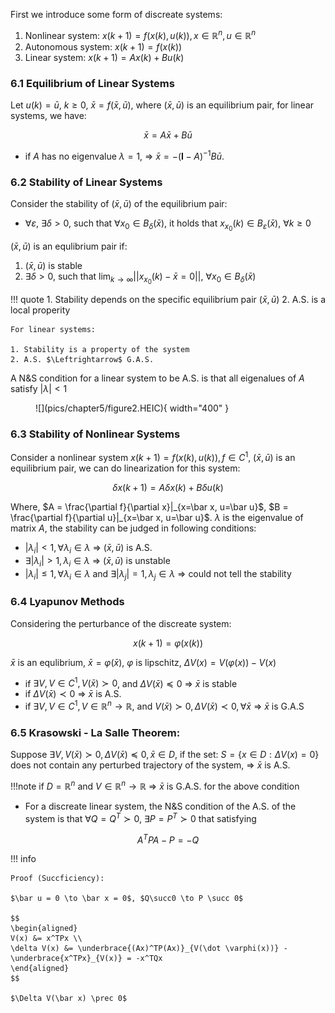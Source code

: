 First we introduce some form of discreate systems:

1. Nonlinear system: $x(k+1) = f(x(k), u(k)), x \in \mathbb R^n, u \in \mathbb R^n$
2. Autonomous system: $x(k+1) = f(x(k))$
3. Linear system: $x(k+1) = Ax(k) + Bu(k)$

### 6.1 Equilibrium of Linear Systems
Let $u(k) = \bar u$, $k \geq 0$, $\bar x = f(\bar x, \bar u)$, where $(\bar x, \bar u)$ is an equilibrium pair, for linear systems, we have:

$$
\bar x = A \bar x + B \bar u
$$

* if $A$ has no eigenvalue $\lambda = 1$, $\Rightarrow$ $\bar x = -(\mathbf I - A)^{-1}B\bar u$.

### 6.2 Stability of Linear Systems
Consider the stability of $(\bar x, \bar u)$ of the equilibrium pair:

* $\forall \varepsilon$, $\exists \delta > 0$, such that $\forall x_0 \in B_\delta(\bar x)$, it holds that $x_{x_0}(k) \in B_\varepsilon (\bar x)$, $\forall k \geq 0$

$(\bar x, \bar u)$ is an equlibrium pair if:

1. $(\bar x, \bar u)$ is stable
2. $\exists \delta > 0$, such that $\lim_{k\to \infty}||x_{x_0}(k)-\bar x = 0||$, $\forall x_0 \in B_\delta(\bar x)$

!!! quote
    1. Stability depends on the specific equilibrium pair $(\bar x, \bar u)$
    2. A.S. is a local properity

    For linear systems:

    1. Stability is a property of the system
    2. A.S. $\Leftrightarrow$ G.A.S.

A N&S condition for a linear system to be A.S. is that all eigenalues of $A$ satisfy $|\lambda| < 1$

<figure markdown="span">
    ![](pics/chapter5/figure2.HEIC){ width="400" }
</figure>

### 6.3 Stability of Nonlinear Systems
Consider a nonlinear system $x(k+1) = f(x(k), u(k)), f \in C^1$, $(\bar x, \bar u)$ is an equilibrium pair, we can do linearization for this system:

$$
\delta x(k+1) = A\delta x(k) + B\delta u(k)
$$

Where, $A = \frac{\partial f}{\partial x}|_{x=\bar x, u=\bar u}$, $B = \frac{\partial f}{\partial u}|_{x=\bar x, u=\bar u}$. $\lambda$ is the eigenvalue of matrix $A$, the stability can be judged in following conditions:

* $|\lambda_i| < 1, \forall \lambda_i \in \lambda$ $\Rightarrow$ $(\bar x, \bar u)$ is A.S.
* $\exists |\lambda_i| > 1, \lambda_i \in \lambda$ $\Rightarrow$ $(\bar x, \bar u)$ is unstable
* $|\lambda_i| \leq 1, \forall \lambda_i \in \lambda$ and $\exists |\lambda_j| = 1, \lambda_j \in \lambda$ $\Rightarrow$ could not tell the stability

### 6.4 Lyapunov Methods
Considering the perturbance of the discreate system:

$$
x(k+1) = \varphi(x(k))
$$

$\bar x$ is an equlibrium, $\bar x = \varphi (\bar x)$, $\varphi$ is lipschitz, $\Delta V(x) = V(\varphi(x)) - V(x)$

* if $\exists V, V \in C^1, V(\bar x) \succ 0$, and $\Delta V(\bar x) \preceq 0$ $\Rightarrow$ $\bar x$ is stable
* if $\Delta V(\bar x) \prec 0$ $\Rightarrow$ $\bar x$ is A.S.
* if $\exists V, V \in C^1, V \in \mathbb R^n \to \mathbb R$, and $V(\bar x) \succ 0, \Delta V(\bar x) \prec 0, \forall \bar x$ $\Rightarrow$ $\bar x$ is G.A.S

### 6.5 Krasowski - La Salle Theorem:

Suppose $\exists V, V(\bar x) \succ 0, \Delta V(\bar x) \preceq 0, \bar x \in D$, if the set: $S = \{x\in D: \Delta V(x) = 0\}$ does not contain any perturbed trajectory of the system, $\Rightarrow$ $\bar x$ is A.S.

!!!note
    if $D=\mathbb R^n$ and $V \in \mathbb R^n \to \mathbb R$ $\Rightarrow$ $\bar x$ is G.A.S. for the above condition

* For a discreate linear system, the N&S condition of the A.S. of the system is that $\forall Q = Q^T \succ 0$, $\exists P = P^T \succ 0$ that satisfying

$$
A^TPA - P = -Q
$$

!!! info

    Proof (Succficiency): 

    $\bar u = 0 \to \bar x = 0$, $Q\succ0 \to P \succ 0$

    $$
    \begin{aligned}
    V(x) &= x^TPx \\
    \delta V(x) &= \underbrace{(Ax)^TP(Ax)}_{V(\dot \varphi(x))} - \underbrace{x^TPx}_{V(x)} = -x^TQx
    \end{aligned}
    $$

    $\Delta V(\bar x) \prec 0$